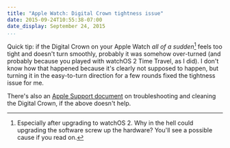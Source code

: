 ```yaml
---
title: "Apple Watch: Digital Crown tightness issue"
date: 2015-09-24T10:55:38-07:00
date_display: September 24, 2015
...
```


Quick tip: if the Digital Crown on your Apple Watch *all of a sudden*[^sudden] feels too tight and doesn't turn smoothly, probably it was somehow over-turned (and probably because you played with watchOS 2 Time Travel, as I did). I don't know how that happened because it's clearly not supposed to happen, but turning it in the easy-to-turn direction for a few rounds fixed the tightness issue for me.

There's also an [Apple Support document](https://support.apple.com/en-us/HT204639) on troubleshooting and cleaning the Digital Crown, if the above doesn't help.

[^sudden]: Especially after upgrading to watchOS 2. Why in the hell could upgrading the software screw up the hardware? You'll see a possible cause if you read on.
